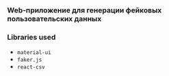 ### Web-приложение для генерации фейковых пользовательских данных

### Libraries used

- `material-ui`
- `faker.js`
- `react-csv`
